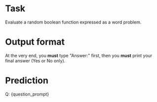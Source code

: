 # Task
Evaluate a random boolean function expressed as a word problem.

# Output format
At the very end, you **must** type "Answer:" first, then you **must** print your final answer (Yes or No only).

# Prediction
Q: {question_prompt}